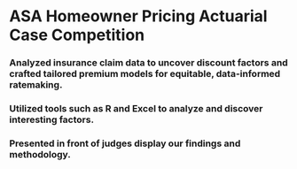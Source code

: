 # ASA Homeowner Pricing Actuarial Case Competition

### Analyzed insurance claim data to uncover discount factors and crafted tailored premium models for equitable, data-informed ratemaking.
### Utilized tools such as R and Excel to analyze and discover interesting factors.
### Presented in front of judges display our findings and methodology.
